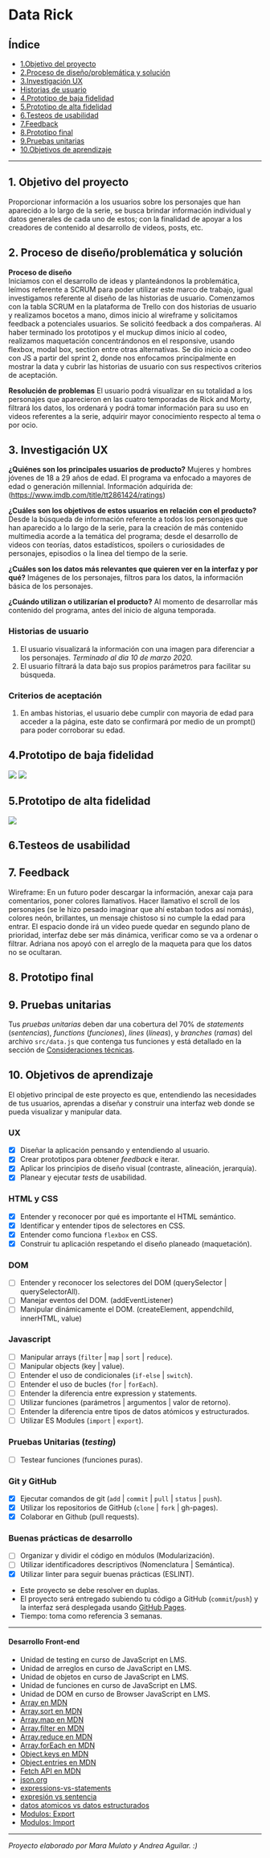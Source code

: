 # Data Rick

## Índice

* [1.Objetivo del proyecto](#1-Objetivo-del-proyecto)
* [2.Proceso de diseño/problemática y solución](#2-Proceso-de-diseño-problematica-y-solucion)
* [3.Investigación UX](#3-Investigacion-UX)
* [Historias de usuario](#Historias-de-usuario)
* [4.Prototipo de baja fidelidad](#4-Prototipo-de-baja-fidelidad)
* [5.Prototipo de alta fidelidad](#5-Prototipo-de-alta-fidelidad)
* [6.Testeos de usabilidad](#6-Testeos-de-usabilidad)
* [7.Feedback](#7-Feedback)
* [8.Prototipo final](#8-Prototipo-final)
* [9.Pruebas unitarias](#9-Pruebas-unitarias)
* [10.Objetivos de aprendizaje](#10-Objetivos-de-aprendizaje)

***

## 1. Objetivo del proyecto

Proporcionar información a los usuarios sobre los personajes que han aparecido a lo largo de la serie, se busca brindar información individual y datos generales de cada uno de estos; con la finalidad de apoyar a los creadores de contenido al desarrollo de videos, posts, etc.

## 2. Proceso de diseño/problemática y solución

**Proceso de diseño**  
Iniciamos con el desarrollo de ideas y planteándonos la problemática, leímos referente a SCRUM para poder utilizar este marco de trabajo, igual investigamos referente al diseño de las historias de usuario. Comenzamos con la tabla SCRUM en la plataforma de Trello con dos historias de usuario y realizamos bocetos a mano, dimos inicio al wireframe y solicitamos feedback a potenciales usuarios.
Se solicitó feedback a dos compañeras.
Al haber terminado los prototipos y el muckup dimos inicio al codeo, realizamos maquetación concentrándonos en el responsive, usando flexbox, modal box, section entre otras alternativas.
Se dio inicio a codeo con JS a partir del sprint 2, donde nos enfocamos principalmente en mostrar la data y cubrir las historias de usuario con sus respectivos criterios de aceptación.

**Resolución de problemas**
El usuario podrá visualizar en su totalidad a los personajes que aparecieron en las cuatro temporadas de Rick and Morty, filtrará los datos, los ordenará y podrá tomar información para su uso en videos referentes a la serie, adquirir mayor conocimiento respecto al tema o por ocio.

## 3. Investigación UX

**¿Quiénes son los principales usuarios de producto?**
Mujeres y hombres jóvenes de 18 a 29 años de edad. El programa va enfocado a mayores de edad o generación millennial.
Información adquirida de: (https://www.imdb.com/title/tt2861424/ratings)

**¿Cuáles son los objetivos de estos usuarios en relación con el producto?**
Desde la búsqueda de información referente a todos los personajes que han aparecido a lo largo de la serie, para la creación de más contenido multimedia acorde a la temática del programa; desde el desarrollo de videos con teorías, datos estadísticos, spoilers o curiosidades de personajes, episodios o la linea del tiempo de la serie.

**¿Cuáles son los datos más relevantes que quieren ver en la interfaz y por qué?**
Imágenes de los personajes, filtros para los datos, la información básica de los personajes.

**¿Cuándo utilizan o utilizarían el producto?**
Al momento de desarrollar más contenido del programa, antes del inicio de alguna temporada.

### Historias de usuario

1. El usuario visualizará la información con una imagen para diferenciar a los personajes. _Terminado al dia 10 de marzo 2020._
2. El usuario filtrará la data bajo sus propios parámetros para facilitar su búsqueda.

### Criterios de aceptación
1. En ambas historias, el usuario debe cumplir con mayoria de edad para acceder a la página, este dato se confirmará por medio de un prompt() para poder corroborar su edad.

## 4.Prototipo de baja fidelidad

<img src="https://github.com/AndyyAg/CDMX009-Data-Lovers/blob/master/images/Boceto%201.jpeg">
<img src="https://github.com/AndyyAg/CDMX009-Data-Lovers/blob/master/images/wireframe.png">

## 5.Prototipo de alta fidelidad

<img src="https://github.com/AndyyAg/CDMX009-Data-Lovers/blob/master/images/muckup.png">

## 6.Testeos de usabilidad

## 7. Feedback

Wireframe: En un futuro poder descargar la información, anexar caja para comentarios, poner colores llamativos. Hacer llamativo el scroll de los personajes (se le hizo pesado imaginar que ahí estaban todos así nomás), colores neón, brillantes, un mensaje chistoso si no cumple la edad para entrar. El espacio donde irá un video puede quedar en segundo plano de prioridad, interfaz debe ser más dinámica, verificar como se va a ordenar o filtrar.
Adriana nos apoyó con el arreglo de la maqueta para que los datos no se ocultaran.

## 8. Prototipo final

## 9. Pruebas unitarias

Tus _pruebas unitarias_ deben dar una cobertura del 70% de _statements_
(_sentencias_), _functions_ (_funciones_), _lines_ (_líneas_), y _branches_
(_ramas_) del archivo `src/data.js` que contenga tus funciones y está detallado
en la sección de [Consideraciones técnicas](#srcdatajs).


## 10. Objetivos de aprendizaje

El objetivo principal de este proyecto es que, entendiendo las necesidades de
tus usuarios, aprendas a diseñar y construir una interfaz web donde se pueda
visualizar y manipular data.

### UX

- [X] Diseñar la aplicación pensando y entendiendo al usuario.
- [X] Crear prototipos para obtener _feedback_ e iterar.
- [X] Aplicar los principios de diseño visual (contraste, alineación, jerarquía).
- [X] Planear y ejecutar _tests_ de usabilidad.

### HTML y CSS

- [X] Entender y reconocer por qué es importante el HTML semántico.
- [X] Identificar y entender tipos de selectores en CSS.
- [X] Entender como funciona `flexbox` en CSS.
- [X] Construir tu aplicación respetando el diseño planeado (maquetación).

### DOM

- [ ] Entender y reconocer los selectores del DOM (querySelector | querySelectorAll).
- [ ] Manejar eventos del DOM. (addEventListener)
- [ ] Manipular dinámicamente el DOM. (createElement, appendchild, innerHTML, value)

### Javascript

- [ ] Manipular arrays (`filter` | `map` | `sort` | `reduce`).
- [ ] Manipular objects (key | value).
- [ ] Entender el uso de condicionales (`if-else` | `switch`).
- [ ] Entender el uso de bucles (`for` | `forEach`).
- [ ] Entender la diferencia entre expression y statements.
- [ ] Utilizar funciones (parámetros | argumentos | valor de retorno).
- [ ] Entender la diferencia entre tipos de datos atómicos y estructurados.
- [ ] Utilizar ES Modules (`import` | `export`).

### Pruebas Unitarias (_testing_)
- [ ] Testear funciones (funciones puras).

### Git y GitHub
- [X] Ejecutar comandos de git (`add` | `commit` | `pull` | `status` | `push`).
- [X] Utilizar los repositorios de GitHub (`clone` | `fork` | gh-pages).
- [X] Colaborar en Github (pull requests).

### Buenas prácticas de desarrollo
- [ ] Organizar y dividir el código en módulos (Modularización).
- [ ] Utilizar identificadores descriptivos (Nomenclatura | Semántica).
- [X] Utilizar linter para seguir buenas prácticas (ESLINT).

* Este proyecto se debe resolver en duplas.
* El proyecto será entregado subiendo tu código a GitHub (`commit`/`push`) y la
  interfaz será desplegada usando [GitHub Pages](https://pages.github.com/).
* Tiempo: toma como referencia 3 semanas.

***

#### Desarrollo Front-end

* Unidad de testing en curso de JavaScript en LMS.
* Unidad de arreglos en curso de JavaScript en LMS.
* Unidad de objetos en curso de JavaScript en LMS.
* Unidad de funciones en curso de JavaScript en LMS.
* Unidad de DOM en curso de Browser JavaScript en LMS.
* [Array en MDN](https://developer.mozilla.org/es/docs/Web/JavaScript/Referencia/Objetos_globales/Array)
* [Array.sort en MDN](https://developer.mozilla.org/es/docs/Web/JavaScript/Referencia/Objetos_globales/Array/sort)
* [Array.map en MDN](https://developer.mozilla.org/es/docs/Web/JavaScript/Referencia/Objetos_globales/Array/map)
* [Array.filter en MDN](https://developer.mozilla.org/es/docs/Web/JavaScript/Referencia/Objetos_globales/Array/filter)
* [Array.reduce en MDN](https://developer.mozilla.org/es/docs/Web/JavaScript/Referencia/Objetos_globales/Array/reduce)
* [Array.forEach en MDN](https://developer.mozilla.org/es/docs/Web/JavaScript/Referencia/Objetos_globales/Array/forEach)
* [Object.keys en MDN](https://developer.mozilla.org/es/docs/Web/JavaScript/Referencia/Objetos_globales/Object/keys)
* [Object.entries en MDN](https://developer.mozilla.org/es/docs/Web/JavaScript/Referencia/Objetos_globales/Object/entries)
* [Fetch API en MDN](https://developer.mozilla.org/en-US/docs/Web/API/Fetch_API)
* [json.org](https://json.org/json-es.html)
* [expressions-vs-statements](https://2ality.com/2012/09/expressions-vs-statements.html)
* [expresión vs sentencia](https://openclassrooms.com/en/courses/4309531-descubre-las-funciones-en-javascript/5108986-diferencia-entre-expresion-y-sentencia)
* [datos atomicos vs datos estructurados](https://www.todojs.com/tipos-datos-javascript-es6/)
* [Modulos: Export](https://developer.mozilla.org/es/docs/Web/JavaScript/Referencia/Sentencias/export)
* [Modulos: Import](https://developer.mozilla.org/es/docs/Web/JavaScript/Referencia/Sentencias/import)

***

_Proyecto elaborado por Mara Mulato y Andrea Aguilar. :)_